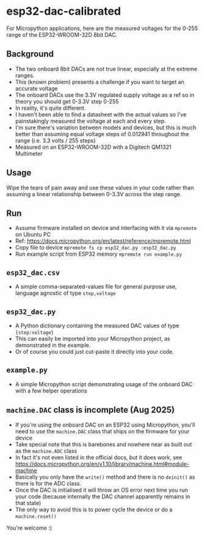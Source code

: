 # esp32-dac-calibrated
For Micropython applications, here are the measured voltages for the 0-255 range of the ESP32-WROOM-32D 8bit DAC. 

## Background
* The two onboard 8bit DACs are not true linear, especially at the extreme ranges.
* This (known problem) presents a challenge if you want to target an accurate voltage
* The onboard DACs use the 3.3V regulated supply voltage as a ref so in theory you should get 0-3.3V step 0-255
* In reality, it's quite different. 
* I haven't been able to find a datasheet with the actual values so I've painstakingly measured the voltage at each and every step.
* I'm sure there's variation between models and devices, but this is much better than assuming equal voltage steps of 0.012941 throughout the range (i.e. 3.3 volts / 255 steps)
* Measured on an ESP32-WROOM-32D with a Digitech QM1321 Multimeter 

## Usage
Wipe the tears of pain away and use these values in your code rather than assuming a linear relationship between 0-3.3V across the step range.

## Run
* Assume firmware installed on device and interfacing with it via `mpremote` on Ubuntu PC 
* Ref: https://docs.micropython.org/en/latest/reference/mpremote.html
* Copy file to device `mpremote fs cp esp32_dac.py :esp32_dac.py`
* Run example script from ESP32 memory `mpremote run example.py`

## `esp32_dac.csv`
* A simple comma-separated-values file for general purpose use, language agnostic of type `step,voltage`

## `esp32_dac.py`
* A Python dictionary containing the measured DAC values of type `{step:voltage}` 
* This can easily be imported into your Micropython project, as demonstrated in the example.
* Or of course you could just cut-paste it directly into your code.

## `example.py`
* A simple Micropython script demonstrating usage of the onboard DAC with a few helper operations

## `machine.DAC` class is incomplete (Aug 2025)
* If you're using the onboard DAC on an ESP32 using Micropython, you'll need to use the `machine.DAC` class that ships on the firmware for your device
* Take special note that this is barebones and nowhere near as built out as the `machine.ADC` class
* In fact it's not even listed in the official docs, but it does work, see https://docs.micropython.org/en/v1.10/library/machine.html#module-machine
* Basically you only have the `write()` method and there is no `deinit()` as there is for the ADC class.
* Once the DAC is initialised it will throw an OS error next time you run your code (because internally the DAC channel apparently remains in that state)
* The only way to avoid this is to power cycle the device or do a `machine.reset()`

You're welcome :)







